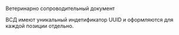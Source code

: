 Ветеринарно сопроводительный документ

ВСД имеют уникальный индетификатор UUID и оформляются для каждой позиции отдельно. 